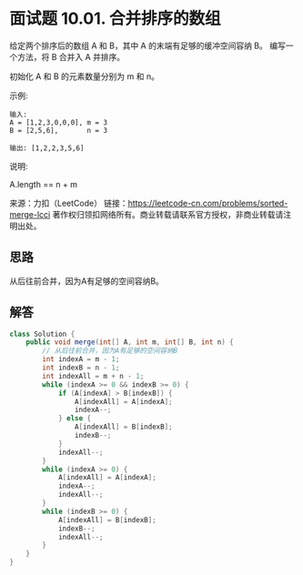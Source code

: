 # 面试题 10.01. 合并排序的数组

给定两个排序后的数组 A 和 B，其中 A 的末端有足够的缓冲空间容纳 B。 编写一个方法，将 B 合并入 A 并排序。

初始化 A 和 B 的元素数量分别为 m 和 n。

示例:

```
输入:
A = [1,2,3,0,0,0], m = 3
B = [2,5,6],       n = 3

输出: [1,2,2,3,5,6]
```

说明:

A.length == n + m

来源：力扣（LeetCode）
链接：https://leetcode-cn.com/problems/sorted-merge-lcci
著作权归领扣网络所有。商业转载请联系官方授权，非商业转载请注明出处。

## 思路

从后往前合并，因为A有足够的空间容纳B。

## 解答

```java
class Solution {
    public void merge(int[] A, int m, int[] B, int n) {
        // 从后往前合并，因为A有足够的空间容纳B
        int indexA = m - 1;
        int indexB = n - 1;
        int indexAll = m + n - 1;
        while (indexA >= 0 && indexB >= 0) {
            if (A[indexA] > B[indexB]) {
                A[indexAll] = A[indexA];
                indexA--;
            } else {
                A[indexAll] = B[indexB];
                indexB--;
            }
            indexAll--;
        }
        while (indexA >= 0) {
            A[indexAll] = A[indexA];
            indexA--;
            indexAll--;
        }
        while (indexB >= 0) {
            A[indexAll] = B[indexB];
            indexB--;
            indexAll--;
        }
    }
}
```

